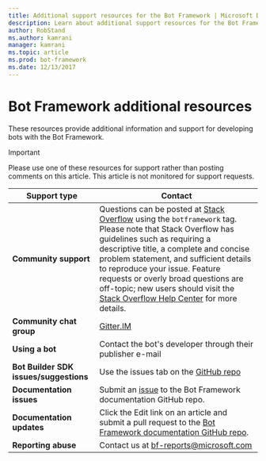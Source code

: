 ```yaml
---
title: Additional support resources for the Bot Framework | Microsoft Docs
description: Learn about additional support resources for the Bot Framework.
author: RobStand
ms.author: kamrani
manager: kamrani
ms.topic: article
ms.prod: bot-framework
ms.date: 12/13/2017
---
```


# Bot Framework additional resources

These resources provide additional information and support for developing bots with the Bot Framework.

> [!IMPORTANT]
> Please use one of these resources for support rather than posting comments on this article. This article is not monitored
> for support requests.

|            <strong>Support type</strong>            |                                                                                                                                                                                                                                     <strong>Contact</strong>                                                                                                                                                                                                                                      |
|-----------------------------------------------------|---------------------------------------------------------------------------------------------------------------------------------------------------------------------------------------------------------------------------------------------------------------------------------------------------------------------------------------------------------------------------------------------------------------------------------------------------------------------------------------------------|
|         <strong>Community support</strong>          | Questions can be posted at [Stack Overflow](https://stackoverflow.com/questions/tagged/botframework) using the `botframework` tag. Please note that Stack Overflow has guidelines such as requiring a descriptive title, a complete and concise problem statement, and sufficient details to reproduce your issue. Feature requests or overly broad questions are off-topic; new users should visit the [Stack Overflow Help Center](https://stackoverflow.com/help/how-to-ask) for more details. |
|        <strong>Community chat group</strong>        |                                                                                                                                                                                                                        [Gitter.IM](https://gitter.im/Microsoft/BotBuilder)                                                                                                                                                                                                                        |
|            <strong>Using a bot</strong>             |                                                                                                                                                                                                                    Contact the bot's developer through their publisher e-mail                                                                                                                                                                                                                     |
| <strong>Bot Builder SDK issues/suggestions</strong> |                                                                                                                                                                                           Use the issues tab on the <a href="https://github.com/Microsoft/BotBuilder-v3/" target="_blank">GitHub repo</a>                                                                                                                                                                                            |
|        <strong>Documentation issues</strong>        |                                                                                                                                                                     Submit an <a href="https://github.com/MicrosoftDocs/bot-framework-docs/issues" target="_blank">issue</a> to the Bot Framework documentation GitHub repo.                                                                                                                                                                      |
|       <strong>Documentation updates</strong>        |                                                                                                                                                   Click the Edit link on an article and submit a pull request to the <a href="https://github.com/MicrosoftDocs/bot-framework-docs" target="_blank">Bot Framework documentation GitHub repo</a>.                                                                                                                                                   |
|          <strong>Reporting abuse</strong>           |                                                                                                                                                                                                            Contact us at [bf-reports@microsoft.com](mailto://bf-reports@microsoft.com)                                                                                                                                                                                                            |

